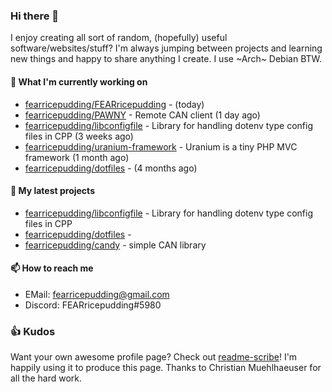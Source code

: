 ### Hi there 👋

I enjoy creating all sort of random, (hopefully) useful software/websites/stuff? 
I'm always jumping between projects and learning new things and happy to share anything I create.
I use ~Arch~ Debian BTW.

#### 💎 What I'm currently working on

- [fearricepudding/FEARricepudding](https://github.com/fearricepudding/FEARricepudding) -  (today)
- [fearricepudding/PAWNY](https://github.com/fearricepudding/PAWNY) - Remote CAN client (1 day ago)
- [fearricepudding/libconfigfile](https://github.com/fearricepudding/libconfigfile) - Library for handling dotenv type config files in CPP (3 weeks ago)
- [fearricepudding/uranium-framework](https://github.com/fearricepudding/uranium-framework) - Uranium is a tiny PHP MVC framework (1 month ago)
- [fearricepudding/dotfiles](https://github.com/fearricepudding/dotfiles) -  (4 months ago)

#### 🌱 My latest projects

- [fearricepudding/libconfigfile](https://github.com/fearricepudding/libconfigfile) - Library for handling dotenv type config files in CPP
- [fearricepudding/dotfiles](https://github.com/fearricepudding/dotfiles) - 
- [fearricepudding/candy](https://github.com/fearricepudding/candy) - simple CAN library

#### 📫 How to reach me

- EMail: fearricepudding@gmail.com
- Discord: FEARricepudding#5980

### 👍 Kudos

Want your own awesome profile page? Check out [readme-scribe](https://github.com/muesli/readme-scribe)!
I'm happily using it to produce this page. Thanks to Christian Muehlhaeuser for all the hard work.

